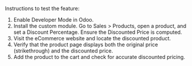 Instructions to test the feature:
1) Enable Developer Mode in Odoo. 
2) Install the custom module. Go to Sales > Products, open a product, and set a Discount Percentage. Ensure the Discounted Price is computed. 
3) Visit the eCommerce website and locate the discounted product.
4) Verify that the product page displays both the original price (strikethrough) and the discounted price.
5) Add the product to the cart and check  for accurate discounted pricing.
